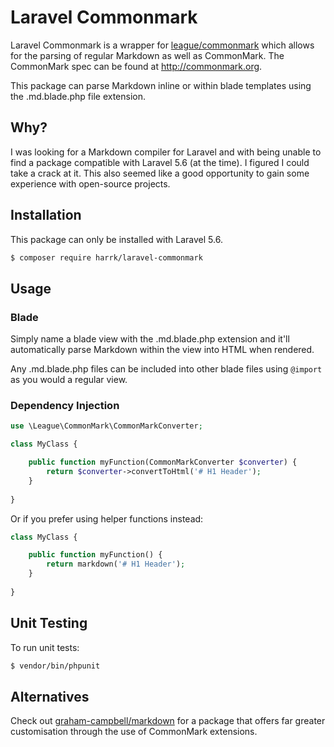 # Laravel Commonmark

Laravel Commonmark is a wrapper for [league/commonmark](https://github.com/thephpleague/commonmark)
which allows for the parsing of regular Markdown as well as CommonMark.
The CommonMark spec can be found at <http://commonmark.org>.

This package can parse Markdown inline or within blade templates using the .md.blade.php file extension.

## Why?
I was looking for a Markdown compiler for Laravel and with being unable to find a package 
compatible with Laravel 5.6 (at the time).
I figured I could take a crack at it.
This also seemed like a good opportunity to gain some experience with open-source projects.

## Installation
This package can only be installed with Laravel 5.6.

```bash
$ composer require harrk/laravel-commonmark
```

## Usage
### Blade
Simply name a blade view with the .md.blade.php extension and it'll automatically parse Markdown
within the view into HTML when rendered.

Any .md.blade.php files can be included into other blade files using `@import` as you would a regular view.

### Dependency Injection
```php
use \League\CommonMark\CommonMarkConverter;

class MyClass {

    public function myFunction(CommonMarkConverter $converter) {
        return $converter->convertToHtml('# H1 Header');
    }
    
}
```

Or if you prefer using helper functions instead:
```php
class MyClass {

    public function myFunction() {
        return markdown('# H1 Header');
    }
    
}
```

## Unit Testing
To run unit tests: 
```bash
$ vendor/bin/phpunit
```

## Alternatives
Check out [graham-campbell/markdown](https://github.com/GrahamCampbell/Laravel-Markdown) for a package that 
offers far greater customisation through the use of CommonMark extensions.